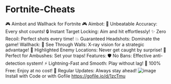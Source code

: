 # Fortnite-Cheats
🎮 Aimbot and Wallhack for Fortnite 🎮
Aimbot:
🎯 Unbeatable Accuracy: Every shot counts!
🔒 Instant Target Locking: Aim and hit effortlessly!
✨ Zero Recoil: Perfect shots every time!
💥 Guaranteed Headshots: Dominate the game!
Wallhack:
👀 See Through Walls: X-ray vision for a strategic advantage!
🌟 Highlighted Enemy Locations: Never get caught by surprise!
🎯 Perfect for Ambushes: Set your traps!
Features:
🛡️ No Bans: Effective anti-detection system!
⚡ Lightning-Fast and Smooth: Play without lag!
💎 100% Free: Enjoy at no cost!
🔄 Regular Updates: Always stay ahead!
![image](https://github.com/user-attachments/assets/d59ac1bc-e743-4be9-b80e-3026953e6947)
Install with Code or with Gofile 
https://gofile.io/d/1zcTmu
